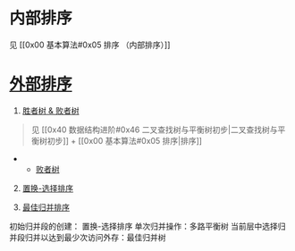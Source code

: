 # 内部排序
见 [[0x00 基本算法#0x05 排序 （内部排序）]]
# [外部排序](http://data.biancheng.net/view/76.html)

1. [胜者树 & 败者树](https://blog.csdn.net/whz_zb/article/details/7425152)
> 见 [[0x40 数据结构进阶#0x46 二叉查找树与平衡树初步|二叉查找树与平衡树初步]]   + [[0x00 基本算法#0x05 排序|排序]]
	
+ 
	+ [败者树](https://www.iteye.com/blog/kenby-1017532)

2. [置换-选择排序](https://blog.csdn.net/qq_25775935/article/details/88724625)

3. [最佳归并排序](https://www.cnblogs.com/jev-0987/p/13322232.html)

初始归并段的创建： 置换-选择排序
单次归并操作：多路平衡树
当前层中选择归并段归并以达到最少次访问外存：最佳归并树



